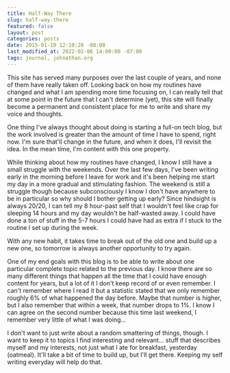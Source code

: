 ```yaml
---
title: Half-Way There
slug: half-way-there
featured: false
layout: post
categories: posts
date: 2015-01-10 12:10:28 -08:00
last_modified_at: 2022-02-06 14:00:00 -07:00
tags: journal, johnathan.org
---
```


This site has served many purposes over the last couple of years, and none of them have really taken off. Looking back on how my routines have changed and what I am spending more time focusing on, I can really tell that at some point in the future that I can't determine (yet), this site will finally become a permanent and consistent place for me to write and share my voice and thoughts.

One thing I've always thought about doing is starting a full-on tech blog, but the work involved is greater than the amount of time I have to spend, right now. I'm sure that'll change in the future, and when it does, I'll revisit the idea. In the mean time, I'm content with this one property.

While thinking about how my routines have changed, I know I still have a small struggle with the weekends. Over the last few days, I've been writing early in the morning before I leave for work and it's been helping me start my day in a more gradual and stimulating fashion. The weekend is still a struggle though because subconsciously I know I don't have anywhere to be in particular so why should I bother getting up early? Since hindsight is always 20/20, I can tell my 8 hour-past self that I wouldn't feel like crap for sleeping 14 hours and my day wouldn't be half-wasted away. I could have done a ton of stuff in the 5-7 hours I could have had as extra if I stuck to the routine I set up during the week.

With any new habit, it takes time to break out of the old one and build up a new one, so tomorrow is always another opportunity to try again.

One of my end goals with this blog is to be able to write about one particular complete topic related to the previous day. I know there are so many different things that happen all the time that I could have enough content for years, but a lot of it I don't keep record of or even remember. I can't remember where I read it but a statistic stated that we only remember roughly 6% of what happened the day before. Maybe that number is higher, but I also remember that within a week, that number drops to 1%. I know I can agree on the second number because this time last weekend, I remember very little of what I was doing…

I don't want to just write about a random smattering of things, though. I want to keep it to topics I find interesting and relevant… stuff that describes myself and my interests, not just what I ate for breakfast, yesterday (oatmeal). It'll take a bit of time to build up, but I'll get there. Keeping my self writing everyday will help do that.

